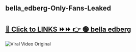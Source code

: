 
 ## bella_edberg-Only-Fans-Leaked

# <h2><a href="https://clipsfans.com/bella_edberg&ref=git">🔗 Click to LINKS ⏩⏩ 👉 🟢 bella edberg </a></h2>

<a href="https://clipsfans.com/bella_edberg&ref=git" rel="nofollow" data-target="animated-image.originalLink"><img src="https://i.ibb.co.com/xMMVF88/686577567.gif" alt="Viral Video Original" style="max-width: 100%; display: inline-block;" data-target="animated-image.originalImage"></a>
